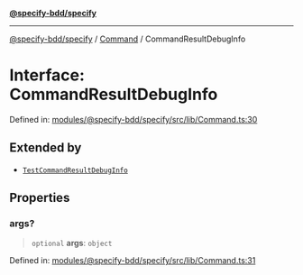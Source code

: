 [**@specify-bdd/specify**](../../README.md)

***

[@specify-bdd/specify](../../modules.md) / [Command](../README.md) / CommandResultDebugInfo

# Interface: CommandResultDebugInfo

Defined in: [modules/@specify-bdd/specify/src/lib/Command.ts:30](https://github.com/specify-bdd/specify-core/blob/755ba0ac7fc807524132ad16639722b0d2dce1ff/modules/@specify-bdd/specify/src/lib/Command.ts#L30)

## Extended by

- [`TestCommandResultDebugInfo`](../../TestCommand/interfaces/TestCommandResultDebugInfo.md)

## Properties

### args?

> `optional` **args**: `object`

Defined in: [modules/@specify-bdd/specify/src/lib/Command.ts:31](https://github.com/specify-bdd/specify-core/blob/755ba0ac7fc807524132ad16639722b0d2dce1ff/modules/@specify-bdd/specify/src/lib/Command.ts#L31)
